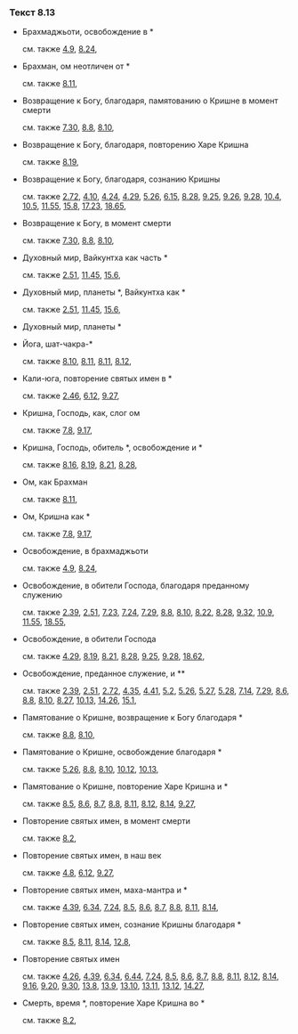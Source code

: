 ### Текст 8.13
	
- Брахмаджьоти, освобождение в *

	см. также  [4.9](../04/0409.md),  [8.24](../08/0824.md), 
	
- Брахман, ом неотличен от *

	см. также  [8.11](../08/0811.md), 
	
- Возвращение к Богу, благодаря, памятованию о Кришне в момент смерти

	см. также  [7.30](../07/0730.md),  [8.8](../08/0808.md),  [8.10](../08/0810.md), 
	
- Возвращение к Богу, благодаря, повторению Харе Кришна

	см. также  [8.19](../08/0819.md), 
	
- Возвращение к Богу, благодаря, сознанию Кришны

	см. также  [2.72](../02/0272.md),  [4.10](../04/0410.md),  [4.24](../04/0424.md),  [4.29](../04/0429.md),  [5.26](../05/0526.md),  [6.15](../06/0615.md),  [8.28](../08/0828.md),  [9.25](../09/0925.md),  [9.26](../09/0926.md),  [9.28](../09/0928.md),  [10.4](../10/1004.md),  [10.5](../10/1005.md),  [11.55](../11/1155.md),  [15.8](../15/1508.md),  [17.23](../17/1723.md),  [18.65](../18/1865.md), 
	
- Возвращение к Богу, в момент смерти

	см. также  [7.30](../07/0730.md),  [8.8](../08/0808.md),  [8.10](../08/0810.md), 
	
- Духовный мир, Вайкунтха как часть *

	см. также  [2.51](../02/0251.md),  [11.45](../11/1145.md),  [15.6](../15/1506.md), 
	
- Духовный мир, планеты *, Вайкунтха как *

	см. также  [2.51](../02/0251.md),  [11.45](../11/1145.md),  [15.6](../15/1506.md), 
	
- Духовный мир, планеты *

	
- Йога, шат-чакра-*

	см. также  [8.10](../08/0810.md),  [8.11](../08/0811.md),  [8.11](../08/0811.md),  [8.12](../08/0812.md), 
	
- Кали-юга, повторение святых имен в *

	см. также  [2.46](../02/0246.md),  [6.12](../06/0612.md),  [9.27](../09/0927.md), 
	
- Кришна, Господь, как, слог ом

	см. также  [7.8](../07/0708.md),  [9.17](../09/0917.md), 
	
- Кришна, Господь, обитель *, освобождение и *

	см. также  [8.16](../08/0816.md),  [8.19](../08/0819.md),  [8.21](../08/0821.md),  [8.28](../08/0828.md), 
	
- Ом, как Брахман

	см. также  [8.11](../08/0811.md), 
	
- Ом, Кришна как *

	см. также  [7.8](../07/0708.md),  [9.17](../09/0917.md), 
	
- Освобождение, в брахмаджьоти

	см. также  [4.9](../04/0409.md),  [8.24](../08/0824.md), 
	
- Освобождение, в обители Господа, благодаря преданному служению

	см. также  [2.39](../02/0239.md),  [2.51](../02/0251.md),  [7.23](../07/0723.md),  [7.24](../07/0724.md),  [7.29](../07/0729.md),  [8.8](../08/0808.md),  [8.10](../08/0810.md),  [8.22](../08/0822.md),  [8.28](../08/0828.md),  [9.32](../09/0932.md),  [10.9](../10/1009.md),  [11.55](../11/1155.md),  [18.55](../18/1855.md), 
	
- Освобождение, в обители Господа

	см. также  [4.29](../04/0429.md),  [8.19](../08/0819.md),  [8.21](../08/0821.md),  [8.28](../08/0828.md),  [9.25](../09/0925.md),  [9.28](../09/0928.md),  [18.62](../18/1862.md), 
	
- Освобождение, преданное служение, и **

	см. также  [2.39](../02/0239.md),  [2.51](../02/0251.md),  [2.72](../02/0272.md),  [4.35](../04/0435.md),  [4.41](../04/0441.md),  [5.2](../05/0502.md),  [5.26](../05/0526.md),  [5.27](../05/0527.md),  [5.28](../05/0528.md),  [7.14](../07/0714.md),  [7.29](../07/0729.md),  [8.6](../08/0806.md),  [8.8](../08/0808.md),  [8.10](../08/0810.md),  [8.27](../08/0827.md),  [10.13](../10/1013.md),  [14.26](../14/1426.md),  [15.1](../15/1501.md), 
	
- Памятование о Кришне, возвращение к Богу благодаря *

	см. также  [8.8](../08/0808.md),  [8.10](../08/0810.md), 
	
- Памятование о Кришне, освобождение благодаря *

	см. также  [5.26](../05/0526.md),  [8.8](../08/0808.md),  [8.10](../08/0810.md),  [10.12](../10/1012.md),  [10.13](../10/1013.md), 
	
- Памятование о Кришне, повторение Харе Кришна и *

	см. также  [8.5](../08/0805.md),  [8.6](../08/0806.md),  [8.7](../08/0807.md),  [8.8](../08/0808.md),  [8.11](../08/0811.md),  [8.12](../08/0812.md),  [8.14](../08/0814.md),  [9.27](../09/0927.md), 
	
- Повторение святых имен, в момент смерти

	см. также  [8.2](../08/0802.md), 
	
- Повторение святых имен, в наш век

	см. также  [4.8](../04/0408.md),  [6.12](../06/0612.md),  [9.27](../09/0927.md), 
	
- Повторение святых имен, маха-мантра и *

	см. также  [4.39](../04/0439.md),  [6.34](../06/0634.md),  [7.24](../07/0724.md),  [8.5](../08/0805.md),  [8.6](../08/0806.md),  [8.7](../08/0807.md),  [8.8](../08/0808.md),  [8.11](../08/0811.md),  [8.14](../08/0814.md), 
	
- Повторение святых имен, сознание Кришны благодаря *

	см. также  [8.5](../08/0805.md),  [8.11](../08/0811.md),  [8.14](../08/0814.md),  [12.8](../12/1208.md), 
	
- Повторение святых имен

	см. также  [4.26](../04/0426.md),  [4.39](../04/0439.md),  [6.34](../06/0634.md),  [6.44](../06/0644.md),  [7.24](../07/0724.md),  [8.5](../08/0805.md),  [8.6](../08/0806.md),  [8.7](../08/0807.md),  [8.8](../08/0808.md),  [8.11](../08/0811.md),  [8.12](../08/0812.md),  [8.14](../08/0814.md),  [9.16](../09/0916.md),  [9.20](../09/0920.md),  [9.30](../09/0930.md),  [13.8](../13/1308.md),  [13.9](../13/1309.md),  [13.10](../13/1310.md),  [13.11](../13/1311.md),  [13.12](../13/1312.md),  [14.27](../14/1427.md), 
	
- Смерть, время *, повторение Харе Кришна во *

	см. также  [8.2](../08/0802.md), 
